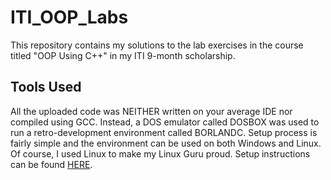 # ITI_OOP_Labs

This repository contains my solutions to the lab exercises in the course titled "OOP Using C++" in my ITI 9-month scholarship.

## Tools Used
All the uploaded code was NEITHER written on your average IDE nor compiled using GCC. Instead, a DOS emulator called DOSBOX was used to run a retro-development environment called BORLANDC. Setup process is fairly simple and the environment can be used on both Windows and Linux. Of course, I used Linux to make my Linux Guru proud. Setup instructions can be found [HERE](https://github.com/AhmedAlyElGhannam/ITI_C_Programming_Labs).
